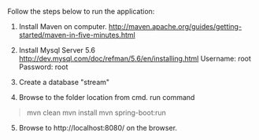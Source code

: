 Follow the steps below to run the application:

1. Install Maven on computer. 
http://maven.apache.org/guides/getting-started/maven-in-five-minutes.html

2. Install Mysql Server 5.6
http://dev.mysql.com/doc/refman/5.6/en/installing.html
Username: root
Password: root

3. Create a database "stream"

4. Browse to the folder location from cmd.
run command 
>mvn clean
>mvn install
>mvn spring-boot:run

5. Browse to http://localhost:8080/ on the browser.
